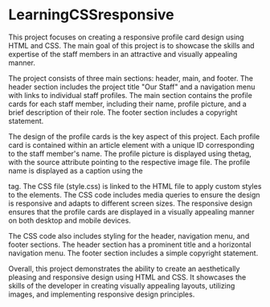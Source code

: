 # LearningCSSresponsive
This project focuses on creating a responsive profile card design using HTML and CSS. The main goal of this project is to showcase the skills and expertise of the staff members in an attractive and visually appealing manner.

The project consists of three main sections: header, main, and footer. The header section includes the project title "Our Staff" and a navigation menu with links to individual staff profiles. The main section contains the profile cards for each staff member, including their name, profile picture, and a brief description of their role. The footer section includes a copyright statement.

The design of the profile cards is the key aspect of this project. Each profile card is contained within an article element with a unique ID corresponding to the staff member's name. The profile picture is displayed using thetag, with the source attribute pointing to the respective image file. The profile name is displayed as a caption using the

tag.
The CSS file (style.css) is linked to the HTML file to apply custom styles to the elements. The CSS code includes media queries to ensure the design is responsive and adapts to different screen sizes. The responsive design ensures that the profile cards are displayed in a visually appealing manner on both desktop and mobile devices.

The CSS code also includes styling for the header, navigation menu, and footer sections. The header section has a prominent title and a horizontal navigation menu. The footer section includes a simple copyright statement.

Overall, this project demonstrates the ability to create an aesthetically pleasing and responsive design using HTML and CSS. It showcases the skills of the developer in creating visually appealing layouts, utilizing images, and implementing responsive design principles.
